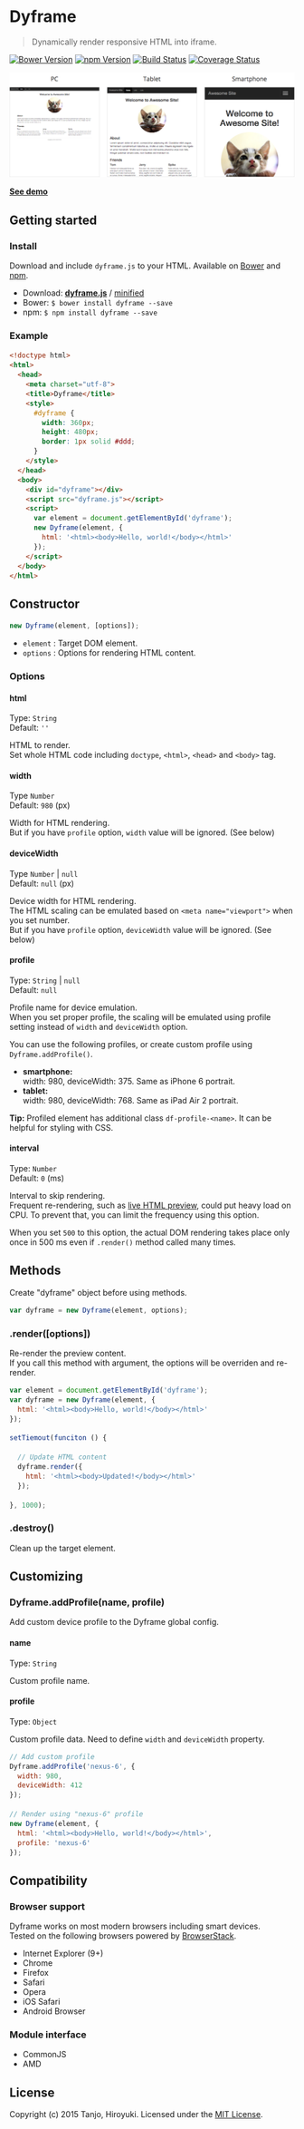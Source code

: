 # Dyframe
> Dynamically render responsive HTML into iframe.

[![Bower Version][bower-image]][bower-url]
[![npm Version][npm-image]][npm-url]
[![Build Status][travis-image]][travis-url]
[![Coverage Status][coveralls-image]][coveralls-url]

[![Dyframe](demo/demo.png)](http://htanjo.github.io/dyframe/)

[**See demo**](http://htanjo.github.io/dyframe/)

## Getting started
### Install

Download and include `dyframe.js` to your HTML.
Available on [Bower](http://bower.io/) and [npm](https://www.npmjs.com/).

* Download: [**dyframe.js**][uncompressed-url] / [minified][minified-url]
* Bower: `$ bower install dyframe --save`
* npm: `$ npm install dyframe --save`

### Example
```html
<!doctype html>
<html>
  <head>
    <meta charset="utf-8">
    <title>Dyframe</title>
    <style>
      #dyframe {
        width: 360px;
        height: 480px;
        border: 1px solid #ddd;
      }
    </style>
  </head>
  <body>
    <div id="dyframe"></div>
    <script src="dyframe.js"></script>
    <script>
      var element = document.getElementById('dyframe');
      new Dyframe(element, {
        html: '<html><body>Hello, world!</body></html>'
      });
    </script>
  </body>
</html>
```

## Constructor
```js
new Dyframe(element, [options]);
```

- `element` : Target DOM element.
- `options` : Options for rendering HTML content.

### Options

#### html
Type: `String`  
Default: `''`

HTML to render.  
Set whole HTML code including `doctype`, `<html>`, `<head>` and `<body>` tag.

#### width
Type `Number`  
Default: `980` (px)

Width for HTML rendering.  
But if you have `profile` option, `width` value will be ignored. (See below)

#### deviceWidth
Type `Number` | `null`  
Default: `null` (px)

Device width for HTML rendering.  
The HTML scaling can be emulated based on `<meta name="viewport">` when you set number.  
But if you have `profile` option, `deviceWidth` value will be ignored. (See below)

#### profile
Type: `String` | `null`  
Default: `null`

Profile name for device emulation.  
When you set proper profile, the scaling will be emulated using profile setting instead of `width` and `deviceWidth` option.

You can use the following profiles, or create custom profile using `Dyframe.addProfile()`.

- **smartphone:**  
  width: 980, deviceWidth: 375. Same as iPhone 6 portrait.
- **tablet:**  
  width: 980, deviceWidth: 768. Same as iPad Air 2 portrait.

**Tip:** Profiled element has additional class `df-profile-<name>`.
It can be helpful for styling with CSS.

#### interval
Type: `Number`  
Default: `0` (ms)

Interval to skip rendering.  
Frequent re-rendering, such as [live HTML preview](http://htanjo.github.io/dyframe/), could put heavy load on CPU.
To prevent that, you can limit the frequency using this option.

When you set `500` to this option, the actual DOM rendering takes place only once in 500 ms even if `.render()` method called many times.

## Methods
Create "dyframe" object before using methods.

```js
var dyframe = new Dyframe(element, options);
```

### .render([options])
Re-render the preview content.  
If you call this method with argument, the options will be overriden and re-render.

```js
var element = document.getElementById('dyframe');
var dyframe = new Dyframe(element, {
  html: '<html><body>Hello, world!</body></html>'
});

setTiemout(funciton () {

  // Update HTML content
  dyframe.render({
    html: '<html><body>Updated!</body></html>'
  });

}, 1000);
```

### .destroy()
Clean up the target element.

## Customizing

### Dyframe.addProfile(name, profile)
Add custom device profile to the Dyframe global config.

#### name
Type: `String`

Custom profile name.

#### profile
Type: `Object`

Custom profile data.
Need to define `width` and `deviceWidth` property.

```js
// Add custom profile
Dyframe.addProfile('nexus-6', {
  width: 980,
  deviceWidth: 412
});

// Render using "nexus-6" profile
new Dyframe(element, {
  html: '<html><body>Hello, world!</body></html>',
  profile: 'nexus-6'
});

```

## Compatibility

### Browser support
Dyframe works on most modern browsers including smart devices.  
Tested on the following browsers powered by [BrowserStack](https://www.browserstack.com/).

- Internet Explorer (9+)
- Chrome
- Firefox
- Safari
- Opera
- iOS Safari
- Android Browser

### Module interface
- CommonJS
- AMD

## License
Copyright (c) 2015 Tanjo, Hiroyuki. Licensed under the [MIT License](LICENSE).

[bower-image]: https://img.shields.io/bower/v/dyframe.svg
[bower-url]: http://bower.io/
[npm-image]: https://img.shields.io/npm/v/dyframe.svg
[npm-url]: https://www.npmjs.com/package/dyframe
[travis-image]: https://img.shields.io/travis/htanjo/dyframe/master.svg
[travis-url]: https://travis-ci.org/htanjo/dyframe
[coveralls-image]: https://img.shields.io/coveralls/htanjo/dyframe/master.svg
[coveralls-url]: https://coveralls.io/r/htanjo/dyframe
[uncompressed-url]: https://github.com/htanjo/dyframe/raw/v0.5.0/dyframe.js
[minified-url]: https://github.com/htanjo/dyframe/raw/v0.5.0/dyframe.min.js
